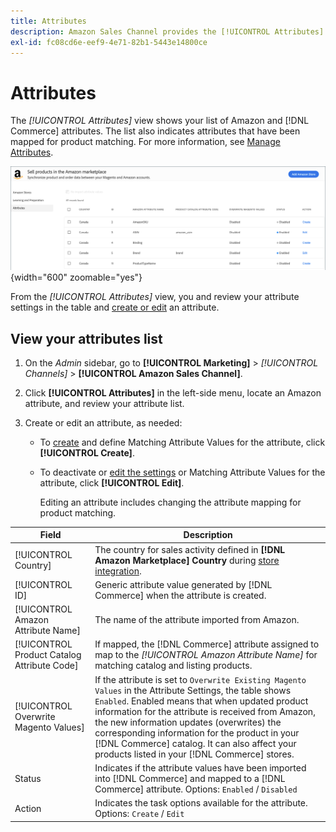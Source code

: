 ```yaml
---
title: Attributes
description: Amazon Sales Channel provides the [!UICONTROL Attributes] tab to monitor the list of Amazon and Commerce attributes and how they are mapped for product matching.
exl-id: fc08cd6e-eef9-4e71-82b1-5443e14800ce
---
```

# Attributes

The _[!UICONTROL Attributes]_ view shows your list of Amazon and [!DNL Commerce] attributes. The list also indicates attributes that have been mapped for product matching. For more information, see [Manage Attributes](./managing-attributes.md).

![Attributes view](assets/amazon-attributes-view.png){width="600" zoomable="yes"}

From the _[!UICONTROL Attributes]_ view, you and review your attribute settings in the table and [create or edit](./creating-attributes.md) an attribute.

## View your attributes list

1. On the _Admin_ sidebar, go to **[!UICONTROL Marketing]** > _[!UICONTROL Channels]_ > **[!UICONTROL Amazon Sales Channel]**.

1. Click **[!UICONTROL Attributes]** in the left-side menu, locate an Amazon attribute, and review your attribute list.

1. Create or edit an attribute, as needed:

   - To [create](./creating-attributes.md#create-an-attribute) and define Matching Attribute Values for the attribute, click **[!UICONTROL Create]**.

   - To deactivate or [edit the settings](./creating-attributes.md#edit-an-attribute) or Matching Attribute Values for the attribute, click **[!UICONTROL Edit]**.

      Editing an attribute includes changing the attribute mapping for product matching.

|Field|Description|
|--- |--- |
|[!UICONTROL Country]|The country for sales activity defined in  **[!DNL Amazon Marketplace] Country** during [store integration](./store-integration.md).|
|[!UICONTROL ID]|Generic attribute value generated by [!DNL Commerce] when the attribute is created.|
|[!UICONTROL Amazon Attribute Name]|The name of the attribute imported from Amazon.|
|[!UICONTROL Product Catalog Attribute Code]|If mapped, the [!DNL Commerce] attribute assigned to map to the _[!UICONTROL Amazon Attribute Name]_ for matching catalog and listing products.|
|[!UICONTROL Overwrite Magento Values]|If the attribute is set to `Overwrite Existing Magento Values` in the Attribute Settings, the table shows `Enabled`. Enabled means that when updated product information for the attribute is received from Amazon, the new information updates (overwrites) the corresponding information for the product in your [!DNL Commerce] catalog. It can also affect your products listed in your [!DNL Commerce] stores.|
|Status|Indicates if the attribute values have been imported into [!DNL Commerce] and mapped to a [!DNL Commerce] attribute. Options: `Enabled` / `Disabled`|
|Action|Indicates the task options available for the attribute. Options: `Create` / `Edit`|

